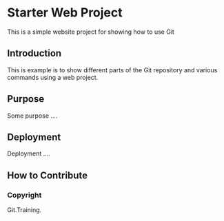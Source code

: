 # Starter Web Project

This is a simple website project for
showing how to use Git

## Introduction

This is example is to show different parts
of the Git repository and various commands
using a web project.

## Purpose

Some purpose ....

## Deployment

Deployment ....

## How to Contribute

### Copyright
Git.Training.